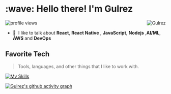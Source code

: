 <!---
gilly8070/gilly8070 is a ✨ special ✨ repository because its `README.md` (this file) appears on your GitHub profile.
You can click the Preview link to take a look at your changes.
--->



<h1 align="left" id="Gulrez-title">:wave: Hello there! I'm Gulrez</h1>
<!-- <h3 align="left">Currently Building at Lineupx </h3> -->

<img alt = "profile views" src="https://komarev.com/ghpvc/?username=gilly8070&color=brightgreen">  
<a href="#Gulrez-title">
  <img src="https://github-readme-streak-stats.herokuapp.com?user=gilly8070&theme=dark&date_format=j%20M%5B%20Y%5D" alt="Gulrez" align="right" />
</a>

- :speech_balloon: &nbsp;I like to talk about **React**, **React Native** , **JavaScript**, **Nodejs** ,**AI/ML**, **AWS** and **DevOps**

<h2 align="left" id="Gulrez-tech">Favorite Tech</h2>

> Tools, languages, and other things that I like to work with.

[![My Skills](https://skillicons.dev/icons?i=js,express,nextjs,react,c,cpp,docker,kubernetes,aws,nodejs,figma,git,vscode,cloudflare,html,css,vim,nginx,grafana,prometheus,python,sass,bootstrap,styledcomponents,tailwind,redis,mongodb,mysql,linux,deno,cloudflare,bash,solidity&theme=light)](https://skillicons.dev)

[![Gulrez's github activity graph](https://activity-graph.herokuapp.com/graph?username=gilly8070&theme=react-dark)](https://github.com/gilly8070)
